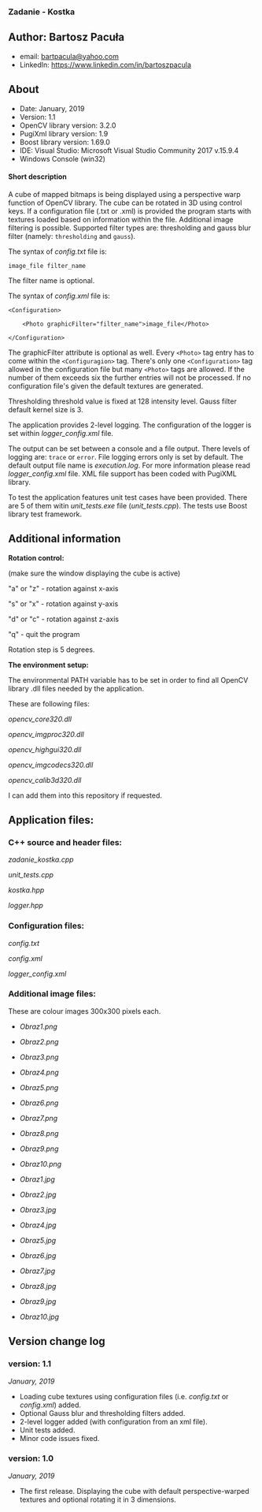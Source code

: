 ### Zadanie - Kostka
## Author: Bartosz Pacuła 
* email: [bartpacula@yahoo.com](mailto:bartpacula@yahoo.com)
* LinkedIn: <https://www.linkedin.com/in/bartoszpacula>
## About
* Date: January, 2019 
* Version: 1.1
* OpenCV library version: 3.2.0
* PugiXml library version: 1.9 
* Boost library version: 1.69.0
* IDE: Visual Studio: Microsoft Visual Studio Community 2017 v.15.9.4
* Windows Console (win32)

#### Short description
A cube of mapped bitmaps is being displayed using a perspective warp function of OpenCV library. The cube can be rotated in 3D using control keys.
If a configuration file (.txt or .xml) is provided the program starts with textures loaded based on information within the file. Additional image filtering is possible. Supported filter types are: thresholding and gauss blur filter (namely: `thresholding` and `gauss`).

The syntax of *config.txt* file is:
    
    image_file filter_name

The filter name is optional.

The syntax of *config.xml* file is:

    <Configuration>
     
		<Photo graphicFilter="filter_name">image_file</Photo>
		
	</Configuration>

The graphicFilter attribute is optional as well. Every `<Photo>` tag entry has to come within the `<Configuragion>` tag. There's only one `<Configuration>` tag allowed in the configuration file but many `<Photo>` tags are allowed. If the number of them exceeds six the further entries will not be processed. If no configuration file's given the default textures are generated.


Thresholding threshold value is fixed at 128 intensity level. Gauss filter default kernel size is 3.

The application provides 2-level logging. The configuration of the logger is set within *logger_config.xml* file.

The output can be set between a console and a file output. There levels of logging are: `trace` or `error`. File logging errors only is set by default. The default output file name is *execution.log*. For more information please read *logger_config.xml* file. XML file support has been coded with PugiXML library.

To test the application features unit test cases have been provided. There are 5 of them witin *unit_tests.exe* file (*unit_tests.cpp*). The tests use Boost library test framework.

## Additional information

**Rotation control:**

(make sure the window displaying the cube is active)

"a" or "z" - rotation against x-axis

"s" or "x" - rotation against y-axis

"d" or "c" - rotation against z-axis

"q" - quit the program

Rotation step is 5 degrees.

**The environment setup:**

The environmental PATH variable has to be set in order to find all OpenCV library .dll files needed by the application.

These are following files:

*opencv_core320.dll*

*opencv_imgproc320.dll*

*opencv_highgui320.dll*

*opencv_imgcodecs320.dll*

*opencv_calib3d320.dll*

I can add them into this repository if requested.

## Application files:

### C++ source and header files:

*zadanie_kostka.cpp*

*unit_tests.cpp*

*kostka.hpp*

*logger.hpp*

### Configuration files:

*config.txt*

*config.xml*

*logger_config.xml*

### Additional image files:

These are colour images 300x300 pixels each. 

* *Obraz1.png*
* *Obraz2.png*
* *Obraz3.png*
* *Obraz4.png*
* *Obraz5.png*
* *Obraz6.png*
* *Obraz7.png*
* *Obraz8.png*
* *Obraz9.png*
* *Obraz10.png*


* *Obraz1.jpg*
* *Obraz2.jpg*
* *Obraz3.jpg*
* *Obraz4.jpg*
* *Obraz5.jpg*
* *Obraz6.jpg*
* *Obraz7.jpg*
* *Obraz8.jpg*
* *Obraz9.jpg*
* *Obraz10.jpg*

## Version change log

### version: 1.1

*January, 2019*

* Loading cube textures using configuration files (i.e. *config.txt* or *config.xml*) added.
* Optional Gauss blur and thresholding filters added.
* 2-level logger added (with configuration from an xml file).
* Unit tests added.
* Minor code issues fixed.

### version: 1.0

*January, 2019*

* The first release. Displaying the cube with default perspective-warped textures and optional rotating it in 3 dimensions.
